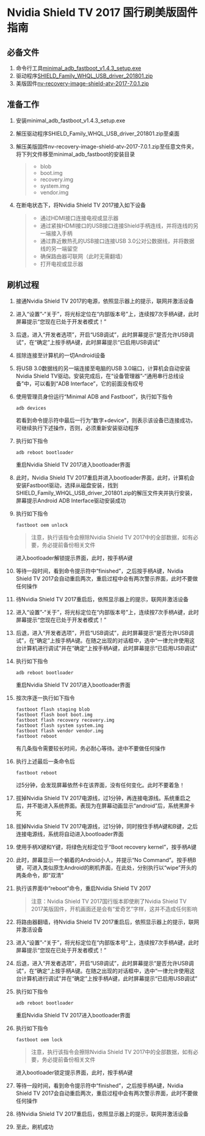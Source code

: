 # Nvidia Shield TV 2017 国行刷美版固件指南

## 必备文件

1. 命令行工具[minimal_adb_fastboot_v1.4.3_setup.exe](https://forum.xda-developers.com/showthread.php?t=2317790)
2. 驱动程序[SHIELD_Family_WHQL_USB_driver_201801.zip](https://developer.nvidia.com/gameworksdownload#?search=SHIELD%20Family%20Windows%20USB)
3. 美版固件[nv-recovery-image-shield-atv-2017-7.0.1.zip](https://developer.nvidia.com/gameworksdownload#?tx=$additional,shield)

## 准备工作

1. 安装minimal_adb_fastboot_v1.4.3_setup.exe

2. 解压驱动程序SHIELD_Family_WHQL_USB_driver_201801.zip至桌面

3. 解压美版固件nv-recovery-image-shield-atv-2017-7.0.1.zip至任意文件夹，将下列文件移至minimal_adb_fastboot的安装目录

   > - blob
   > - boot.img
   > - recovery.img
   > - system.img
   > - vendor.img

4. 在断电状态下，将Nvidia Shield TV 2017接入如下设备

   > - 通过HDMI接口连接电视或显示器
   > - 通过紧挨HDMI接口的USB接口连接Shield手柄连线，并将连线的另一端接入手柄
   > - 通过靠近散热孔的USB接口连接USB 3.0公对公数据线，并将数据线的另一端留空
   > - 确保路由器可联网（此时无需翻墙）
   > - 打开电视或显示器

## 刷机过程

1. 接通Nvidia Shield TV 2017的电源，依照显示器上的提示，联网并激活设备

2. 进入“设置”-“关于”，将光标定位在“内部版本号”上，连续按7次手柄A键，此时屏幕提示“您现在已处于开发者模式！”

3. 后退，进入“开发者选项”，开启“USB调试”，此时屏幕提示“是否允许USB调试”，在“确定”上按手柄A键，此时屏幕提示“已启用USB调试”

4. 拔除连接至计算机的一切Android设备

5. 将USB 3.0数据线的另一端连接至电脑的USB 3.0端口，计算机会自动安装Nvidia Shield TV驱动。安装完成后，在“设备管理器”-“通用串行总线设备”中，可以看到“ADB Interface”，它的前面没有叹号

6. 使用管理员身份运行“Minimal ADB and Fastboot”，执行如下指令

   ```
   adb devices
   ```

   若看到命令提示符中最后一行为“数字+device”，则表示该设备已连接成功，可继续执行下述操作，否则，必须重新安装驱动程序

7. 执行如下指令

   ```
   adb reboot bootloader
   ```
   重启Nvidia Shield TV 2017进入bootloader界面

8. 此时，Nvidia Shield TV 2017重启并进入bootloader界面，此时，计算机会安装Fastboot驱动，选择从磁盘安装，找到SHIELD_Family_WHQL_USB_driver_201801.zip的解压文件夹并执行安装，屏幕提示Android ADB Interface驱动安装成功

9. 执行如下指令

   ```
   fastboot oem unlock
   ```

   > 注意，执行该指令会擦除Nvidia Shield TV 2017中的全部数据，如有必要，务必提前备份相关文件

   进入bootloader解锁提示界面，此时，按手柄A键

10. 等待一段时间，看到命令提示符中“finished”，之后按手柄A键，Nvidia Shield TV 2017会自动重启两次，重启过程中会有两次警示界面，此时不要做任何操作

11. 待Nvidia Shield TV 2017重启后，依照显示器上的提示，联网并激活设备

12. 进入“设置”-“关于”，将光标定位在“内部版本号”上，连续按7次手柄A键，此时屏幕提示“您现在已处于开发者模式！”

13. 后退，进入“开发者选项”，开启“USB调试”，此时屏幕提示“是否允许USB调试”，在“确定”上按手柄A键。在随之出现的对话框中，选中“一律允许使用这台计算机进行调试”并在“确定”上按手柄A键，此时屏幕提示“已启用USB调试”

14. 执行如下指令

    ```
    adb reboot bootloader
    ```

    重启Nvidia Shield TV 2017进入bootloader界面

15. 按次序逐一执行如下指令

    ```
    fastboot flash staging blob
    fastboot flash boot boot.img
    fastboot flash recovery recovery.img
    fastboot flash system system.img
    fastboot flash vendor vendor.img
    fastboot reboot
    ```

    有几条指令需要较长时间，务必耐心等待。途中不要做任何操作

16. 执行上述最后一条命令后

    ```
    fastboot reboot
    ```

    过5分钟，会发现屏幕依然卡在该界面，没有任何变化。此时不要着急！

17. 拔掉Nvidia Shield TV 2017电源线，过1分钟，再连接电源线。系统重启之后，并不能进入系统界面。表现为在屏幕动画显示“android”后，系统黑屏卡死

18. 拔掉Nvidia Shield TV 2017电源线，过1分钟，同时按住手柄A键和B键，之后连接电源线，系统将自动进入bootloader界面

19. 使用手柄X键和Y键，将绿色光标定位于“Boot recovery kernel”，按手柄A键

20. 此时，屏幕显示一个躺着的Android小人，并提示“No Command”。按手柄B键，可进入类似原生Android的刷机界面，在此处，分别执行以“wipe”开头的两条命令，即“双清”

21. 执行该界面中“reboot”命令，重启Nvidia Shield TV 2017

    > 注意：Nvidia Shield TV 2017国行版本即使刷了Nvidia Shield TV 2017美版固件，开机画面还是会有“爱奇艺”字样，这并不造成任何影响

22. 将路由器翻墙，待Nvidia Shield TV 2017重启后，依照显示器上的提示，联网并激活设备

23. 进入“设置”-“关于”，将光标定位在“内部版本号”上，连续按7次手柄A键，此时屏幕提示“您现在已处于开发者模式！”

24. 后退，进入“开发者选项”，开启“USB调试”，此时屏幕提示“是否允许USB调试”，在“确定”上按手柄A键。在随之出现的对话框中，选中“一律允许使用这台计算机进行调试”并在“确定”上按手柄A键，此时屏幕提示“已启用USB调试”

25. 执行如下指令

    ```
    adb reboot bootloader
    ```

    重启Nvidia Shield TV 2017进入bootloader界面

26. 执行如下指令

    ```
    fastboot oem lock
    ```

    > 注意，执行该指令会擦除Nvidia Shield TV 2017中的全部数据，如有必要，务必提前备份相关文件

    进入bootloader锁定提示界面，此时，按手柄A键

27. 等待一段时间，看到命令提示符中“finished”，之后按手柄A键，Nvidia Shield TV 2017会自动重启两次，重启过程中会有两次警示界面，此时不要做任何操作

28. 待Nvidia Shield TV 2017重启后，依照显示器上的提示，联网并激活设备

29. 至此，刷机成功
